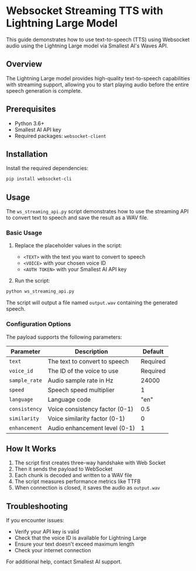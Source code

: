 # Websocket Streaming TTS with Lightning Large Model

This guide demonstrates how to use text-to-speech (TTS) using Websocket audio using the Lightning Large model via Smallest AI's Waves API.

## Overview

The Lightning Large model provides high-quality text-to-speech capabilities with streaming support, allowing you to start playing audio before the entire speech generation is complete.

## Prerequisites

- Python 3.6+
- Smallest AI API key
- Required packages: `websocket-client`

## Installation

Install the required dependencies:

```bash
pip install websocket-cli
```

## Usage

The `ws_streaming_api.py` script demonstrates how to use the streaming API to convert text to speech and save the result as a WAV file.

### Basic Usage

1. Replace the placeholder values in the script:
    - `<TEXT>` with the text you want to convert to speech
    - `<VOICE>` with your chosen voice ID
    - `<AUTH TOKEN>` with your Smallest AI API key

2. Run the script:

```bash
python ws_streaming_api.py
```

The script will output a file named `output.wav` containing the generated speech.

### Configuration Options

The payload supports the following parameters:

| Parameter | Description | Default |
|-----------|-------------|---------|
| `text` | The text to convert to speech | Required |
| `voice_id` | The ID of the voice to use | Required |
| `sample_rate` | Audio sample rate in Hz | 24000 |
| `speed` | Speech speed multiplier | 1 |
| `language` | Language code | "en" |
| `consistency` | Voice consistency factor (0-1) | 0.5 |
| `similarity` | Voice similarity factor (0-1) | 0 |
| `enhancement` | Audio enhancement level (0-1) | 1 |

## How It Works

1. The script first creates three-way handshake with Web Socket
2. Then it sends the payload to WebSocket
3. Each chunk is decoded and written to a WAV file
4. The script measures performance metrics like TTFB
5. When connection is closed, it saves the audio as `output.wav`

## Troubleshooting

If you encounter issues:

- Verify your API key is valid
- Check that the voice ID is available for Lightning Large
- Ensure your text doesn't exceed maximum length
- Check your internet connection

For additional help, contact Smallest AI support.